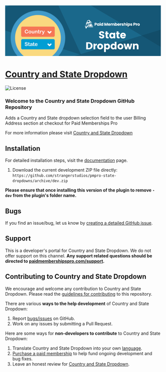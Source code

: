 ![](pmpro-state-dropdowns-banner.png)

# [Country and State Dropdown](https://www.paidmembershipspro.com/add-ons/state-dropdown/) #
[comment]: # (Generate badges from shields.io, only works for .org plugins to get other stats etc. We'd have to create our own endpoints for Premium plugins)

![License](https://img.shields.io/badge/license-GPL--3.0%2B-red.svg?style=flat-square)

### Welcome to the Country and State Dropdown GitHub Repository
Adds a Country and State dropdown selection field to the user Billing Address section at checkout for Paid Memberships Pro

For more information please visit [Country and State Dropdown](https://www.paidmembershipspro.com/add-ons/state-dropdown/)

## Installation ##
For detailed installation steps, visit the [documentation](https://www.paidmembershipspro.com/add-ons/state-dropdown/) page.

1. Download the current development ZIP file directly: `https://github.com/strangerstudios/pmpro-state-dropdowns/archive/dev.zip`

**Please ensure that once installing this version of the plugin to remove `-dev` from the plugin's folder name.**

## Bugs ##
If you find an issue/bug, let us know by [creating a detailed GitHub issue](https://github.com/strangerstudios/pmpro-state-dropdowns/issues/new).

## Support ##
This is a developer's portal for Country and State Dropdown. We do not offer support on this channel. **Any support related questions should be directed to [paidmembershipspro.com/support](https://www.paidmembershipspro.com/support/).**

## Contributing to Country and State Dropdown ##
We encourage and welcome any contribution to Country and State Dropdown. Please read the [guidelines for contributing](https://github.com/strangerstudios/pmpro-state-dropdowns/blob/dev/.github/CONTRIBUTING.md) to this repository.

There are various **ways to the help development** of Country and State Dropdown:

1. Report [bugs/issues](https://github.com/strangerstudios/pmpro-state-dropdowns/issues/new) on GitHub.
2. Work on any issues by submitting a Pull Request.

Here are some ways for **non-developers to contribute** to Country and State Dropdown:

1. Translate Country and State Dropdown into your own [language](https://www.paidmembershipspro.com/paid-memberships-pro-in-your-language/).
2. [Purchase a paid membership](https://paidmembershipspro.com/pricing) to help fund ongoing development and bug fixes.
3. Leave an honest review for [Country and State Dropdown](https://www.paidmembershipspro.com/submit-testimonial/).